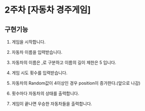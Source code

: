 # 2주차 [자동차 경주게임]
## 구현기능

1. 게임을 시작합니다.

2. 자동차 이름을 입력받습니다.

3. 자동차의 이름은 ,로 구분하고 이름의 길이 제한은 5 입니다.

3. 게임 시도 횟수를 입력받습니다.

4. 자동차의 Random값이 4이상인 경우 position이 증가한다.(앞으로 나감)

5. 횟수마다 자동차의 상태를 출력합니다.

6. 게임이 끝나면 우승한 자동차들을 출력합니다.
